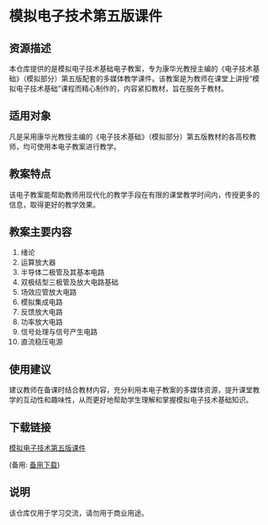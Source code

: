 # 模拟电子技术第五版课件

## 资源描述

本仓库提供的是模拟电子技术基础电子教案，专为康华光教授主编的《电子技术基础》（模拟部分）第五版配套的多媒体教学课件。该教案是为教师在课堂上讲授“模拟电子技术基础”课程而精心制作的，内容紧扣教材，旨在服务于教材。

## 适用对象

凡是采用康华光教授主编的《电子技术基础》（模拟部分）第五版教材的各高校教师，均可使用本电子教案进行教学。

## 教案特点

该电子教案能帮助教师用现代化的教学手段在有限的课堂教学时间内，传授更多的信息，取得更好的教学效果。

## 教案主要内容

1. 绪论
2. 运算放大器
3. 半导体二极管及其基本电路
4. 双极结型三极管及放大电路基础
5. 场效应管放大电路
6. 模拟集成电路
7. 反馈放大电路
8. 功率放大电路
9. 信号处理与信号产生电路
10. 直流稳压电源

## 使用建议

建议教师在备课时结合教材内容，充分利用本电子教案的多媒体资源，提升课堂教学的互动性和趣味性，从而更好地帮助学生理解和掌握模拟电子技术基础知识。

## 下载链接
[模拟电子技术第五版课件](https://pan.quark.cn/s/310bf1cec49f) 

(备用: [备用下载](https://pan.baidu.com/s/1K5z-OS1aWbuPHlorocxqEw?pwd=1234))

## 说明

该仓库仅用于学习交流，请勿用于商业用途。
